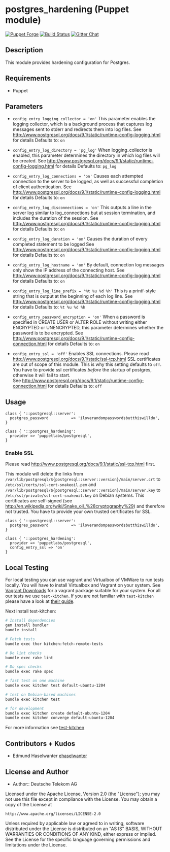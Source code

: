 # postgres_hardening (Puppet module)

[![Puppet Forge](https://img.shields.io/puppetforge/dt/hardening/postgres_hardening.svg)][1]
[![Build Status](http://img.shields.io/travis/hardening-io/puppet-postgres-hardening.svg)][2]
[![Gitter Chat](https://badges.gitter.im/Join%20Chat.svg)][3]

## Description

This module provides hardening configuration for Postgres.

## Requirements

* Puppet

## Parameters

* `config_entry_logging_collector = 'on'`
   This parameter enables the logging collector, which is a background process 
   that captures log messages sent to stderr and redirects them into log files. 
   See http://www.postgresql.org/docs/9.1/static/runtime-config-logging.html for details
   Defaults to: `on`

* `config_entry_log_directory = 'pg_log'`
   When logging_collector is enabled, this parameter determines the 
   directory in which log files will be created. 
   See http://www.postgresql.org/docs/9.1/static/runtime-config-logging.html for details
   Defaults to: `pg_log`

* `config_entry_log_connections = 'on'`
   Causes each attempted connection to the server to be logged, as well as successful 
   completion of client authentication. 
   See http://www.postgresql.org/docs/9.1/static/runtime-config-logging.html for details
   Defaults to: `on`

* `config_entry_log_disconnections = 'on'`
   This outputs a line in the server log similar to log_connections but at session 
   termination, and includes the duration of the session. 
   See http://www.postgresql.org/docs/9.1/static/runtime-config-logging.html for details
   Defaults to: `on`

* `config_entry_log_duration = 'on'`
   Causes the duration of every completed statement to be logged 
   See http://www.postgresql.org/docs/9.1/static/runtime-config-logging.html for details
   Defaults to: `on`

* `config_entry_log_hostname = 'on'`
   By default, connection log messages only show the IP address of the connecting host. 
   See http://www.postgresql.org/docs/9.1/static/runtime-config-logging.html for details
   Defaults to: `on`

* `config_entry_log_line_prefix = '%t %u %d %h'`
   This is a printf-style string that is output at the beginning of each log line. 
   See http://www.postgresql.org/docs/9.1/static/runtime-config-logging.html for details
   Defaults to: `%t %u %d %h`

* `config_entry_password_encryption = 'on'`
   When a password is specified in CREATE USER or ALTER ROLE without writing either 
   ENCRYPTED or UNENCRYPTED, this parameter determines whether the password is to be encrypted. 
   See http://www.postgresql.org/docs/9.1/static/runtime-config-connection.html for details
   Defaults to: `on`

* `config_entry_ssl = 'off'`
   Enables SSL connections. Please read http://www.postgresql.org/docs/9.1/static/ssl-tcp.html 
   SSL certificates are out of scope of this module. This is why this setting defaults to `off`.
   You have to provide ssl certificates *before* the startup of postgres, otherwise it will fail to start.  
   See http://www.postgresql.org/docs/9.1/static/runtime-config-connection.html for details
   Defaults to: `off`

## Usage

```
class { '::postgresql::server':
  postgres_password          => 'iloverandompasswordsbutthiswilldo',
}

class { '::postgres_hardening':
  provider => 'puppetlabs/postgresql',
}
```

### Enable SSL

Please read http://www.postgresql.org/docs/9.1/static/ssl-tcp.html first. 

This module will delete the links from `/var/lib/postgresql/${postgresql::server::version}/main/server.crt` to `/etc/ssl/certs/ssl-cert-snakeoil.pem` and `/var/lib/postgresql/${postgresql::server::version}/main/server.key` to `/etc/ssl/private/ssl-cert-snakeoil.key` on Debian systems. This certificates are self-signed (see http://en.wikipedia.org/wiki/Snake_oil_%28cryptography%29) and therefore not trusted. You have to provide your own trusted certificates for SSL.

```
class { '::postgresql::server':
  postgres_password          => 'iloverandompasswordsbutthiswilldo',
}

class { '::postgres_hardening':
  provider => 'puppetlabs/postgresql',
  config_entry_ssl => 'on'
}
```

## Local Testing

For local testing you can use vagrant and Virtualbox of VMWare to run tests locally. You will have to install Virtualbox and Vagrant on your system. See [Vagrant Downloads](http://downloads.vagrantup.com/) for a vagrant package suitable for your system. For all our tests we use `test-kitchen`. If you are not familiar with `test-kitchen` please have a look at [their guide](http://kitchen.ci/docs/getting-started).

Next install test-kitchen:

```bash
# Install dependencies
gem install bundler
bundle install

# Fetch tests
bundle exec thor kitchen:fetch-remote-tests

# Do lint checks
bundle exec rake lint

# Do spec checks
bundle exec rake spec

# fast test on one machine
bundle exec kitchen test default-ubuntu-1204

# test on Debian-based machines
bundle exec kitchen test

# for development
bundle exec kitchen create default-ubuntu-1204
bundle exec kitchen converge default-ubuntu-1204
```

For more information see [test-kitchen](http://kitchen.ci/docs/getting-started)

## Contributors + Kudos

* Edmund Haselwanter [ehaselwanter](https://github.com/ehaselwanter)

## License and Author

* Author:: Deutsche Telekom AG

Licensed under the Apache License, Version 2.0 (the "License");
you may not use this file except in compliance with the License.
You may obtain a copy of the License at

    http://www.apache.org/licenses/LICENSE-2.0

Unless required by applicable law or agreed to in writing, software
distributed under the License is distributed on an "AS IS" BASIS,
WITHOUT WARRANTIES OR CONDITIONS OF ANY KIND, either express or implied.
See the License for the specific language governing permissions and
limitations under the License.

[1]: https://forge.puppetlabs.com/hardening/postgres_hardening
[2]: http://travis-ci.org/hardening-io/puppet-postgres-hardening
[3]: https://gitter.im/hardening-io/general
